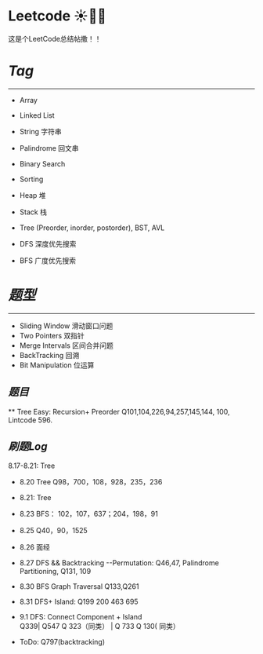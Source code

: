 # Leetcode ☀️👩‍💻 
这是个LeetCode总结帖撒！！

# *Tag*
---
 * Array 
 * Linked List
 * String	字符串
 * Palindrome	回文串
 * Binary Search
 * Sorting 
 * Heap	堆
 * Stack 栈
 * Tree
 (Preorder, inorder, postorder), BST, AVL   
 
 * DFS	深度优先搜索
 * BFS	广度优先搜索

# *题型*
---
 
 * Sliding Window	滑动窗口问题
 * Two Pointers 双指针
 * Merge Intervals	区间合并问题
 * BackTracking	回溯
 * Bit Manipulation	位运算
 
 

 *题目*
---
** Tree
Easy: Recursion+ Preorder Q101,104,226,94,257,145,144, 100,  Lintcode 596. 

  *刷题Log*
---
8.17-8.21: Tree
* 8.20 Tree Q98，700，108，928，235，236
* 8.21: Tree
* 8.23 BFS： 102，107，637；204，198，91
* 8.25 Q40，90，1525
* 8.26 面经
* 8.27 DFS && Backtracking --Permutation: Q46,47, Palindrome Partitioning, Q131, 109
* 8.30 BFS Graph Traversal Q133,Q261
* 8.31 DFS+ Island: Q199  200  463  695
* 9.1 DFS: Connect Component + Island        
      Q339| Q547 Q 323（同类） | Q 733 Q 130( 同类）


* ToDo:  Q797(backtracking)


